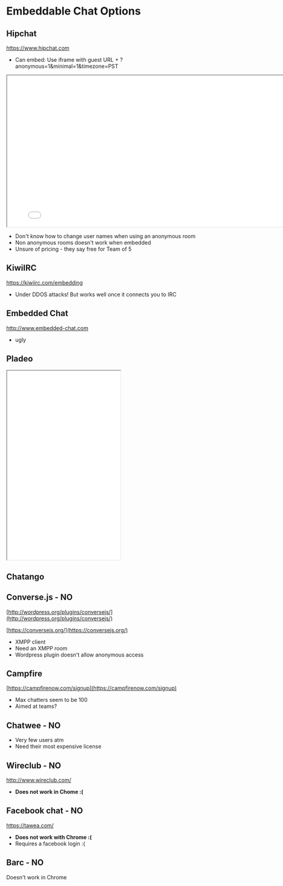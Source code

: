 # Embeddable Chat Options

## Hipchat

[](https://www.hipchat.com)https://www.hipchat.com

*   Can embed: Use iframe with guest URL + ?anonymous=1&minimal=1&timezone=PST

<iframe height="400" src="//www.hipchat.com/gkNTyewyo?minimal=1&amp;timezone=PST" width="800"></iframe>

*   Don't know how to change user names when using an anonymous room
*   Non anonymous rooms doesn't work when embedded
*   Unsure of pricing - they say free for Team of 5

## KiwiIRC

[](https://kiwiirc.com/embedding)https://kiwiirc.com/embedding

*   Under DDOS attacks! But works well once it connects you to IRC

## Embedded Chat

[](http://www.embedded-chat.com)http://www.embedded-chat.com

*   ugly

## Pladeo

<iframe id="ISChat" scrolling="no" src="[](http://chat.pladeo.com/DLMOOC)http://chat.pladeo.com/DLMOOC" height="500px"></iframe>

## Chatango

<script id="sid0020000052543642389">(function() {function async_load(){s.id="cid0020000052543642389";s.src='[](http://st.chatango.com/js/gz/emb.js)http://st.chatango.com/js/gz/emb.js';s.style.cssText="width:742px;height:450px;";s.async=true;s.text='{"handle":"dlmooc","styles":{"b":100,"c":"000000","d":"000000","k":"FFFFFF","l":"FFFFFF","m":"FFFFFF","r":100,"cvbg":"CC0000","cvw":75,"cvh":40}}';var ss = document.getElementsByTagName('script');for (var i=0, l=ss.length; i < l; i++){if (ss[i].id=='sid0020000052543642389'){ss[i].id +='_';ss[i].parentNode.insertBefore(s, ss[i]);break;}}}var s=document.createElement('script');if (s.async==undefined){if (window.addEventListener) {addEventListener('load',async_load,false);}else if (window.attachEvent) {attachEvent('onload',async_load);}}else {async_load();}})();</script>

<script id="sid0020000052543712386">(function() {function async_load(){s.id="cid0020000052543712386";s.src='[](http://st.chatango.com/js/gz/emb.js)http://st.chatango.com/js/gz/emb.js';s.style.cssText="width:742px;height:450px;";s.async=true;s.text='{"handle":"dlmooc","arch":"js","styles":{"b":100,"c":"000000","d":"000000","k":"FFFFFF","l":"FFFFFF","m":"FFFFFF","r":100,"cvbg":"CC0000","cvw":75,"cvh":40}}';var ss = document.getElementsByTagName('script');for (var i=0, l=ss.length; i < l; i++){if (ss[i].id=='sid0020000052543712386'){ss[i].id +='_';ss[i].parentNode.insertBefore(s, ss[i]);break;}}}var s=document.createElement('script');if (s.async==undefined){if (window.addEventListener) {addEventListener('load',async_load,false);}else if (window.attachEvent) {attachEvent('onload',async_load);}}else {async_load();}})();</script>

## Converse.js - NO

[](http://wordpress.org/plugins/conversejs/)[http://wordpress.org/plugins/conversejs/](http://wordpress.org/plugins/conversejs/)

[](https://conversejs.org/)[https://conversejs.org/](https://conversejs.org/)

*   XMPP client
*   Need an XMPP room
*   Wordpress plugin doesn't allow anonymous access

## Campfire

[](https://campfirenow.com/signup)[https://campfirenow.com/signup](https://campfirenow.com/signup)

*   Max chatters seem to be 100
*   Aimed at teams?

## Chatwee - NO

*   Very few users atm
*   Need their most expensive license

## Wireclub - NO

[](http://www.wireclub.com/)http://www.wireclub.com/

*   **Does not work in Chome :(**

## Facebook chat - NO

[](https://tawea.com/)https://tawea.com/

*   **Does not work with Chrome :(**
*   Requires a facebook login :(

## Barc - NO

Doesn't work in Chrome